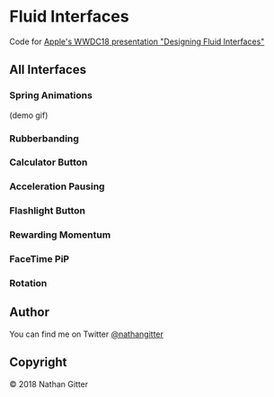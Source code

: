 # Fluid Interfaces
Code for [Apple's WWDC18 presentation "Designing Fluid Interfaces"](https://developer.apple.com/videos/play/wwdc2018/803/)

## All Interfaces
### Spring Animations

(demo gif)

### Rubberbanding


### Calculator Button


### Acceleration Pausing


### Flashlight Button


### Rewarding Momentum


### FaceTime PiP


### Rotation


## Author
You can find me on Twitter [@nathangitter](https://twitter.com/nathangitter)

## Copyright
© 2018 Nathan Gitter
